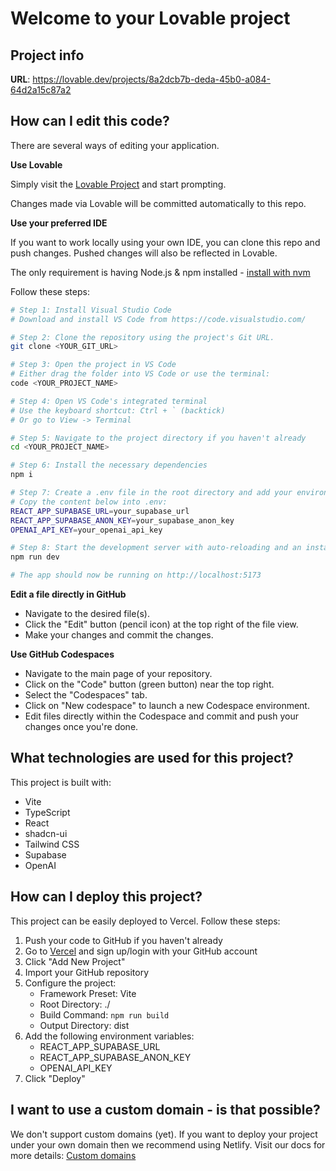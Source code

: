 # Welcome to your Lovable project

## Project info

**URL**: https://lovable.dev/projects/8a2dcb7b-deda-45b0-a084-64d2a15c87a2

## How can I edit this code?

There are several ways of editing your application.

**Use Lovable**

Simply visit the [Lovable Project](https://lovable.dev/projects/8a2dcb7b-deda-45b0-a084-64d2a15c87a2) and start prompting.

Changes made via Lovable will be committed automatically to this repo.

**Use your preferred IDE**

If you want to work locally using your own IDE, you can clone this repo and push changes. Pushed changes will also be reflected in Lovable.

The only requirement is having Node.js & npm installed - [install with nvm](https://github.com/nvm-sh/nvm#installing-and-updating)

Follow these steps:

```sh
# Step 1: Install Visual Studio Code
# Download and install VS Code from https://code.visualstudio.com/

# Step 2: Clone the repository using the project's Git URL.
git clone <YOUR_GIT_URL>

# Step 3: Open the project in VS Code
# Either drag the folder into VS Code or use the terminal:
code <YOUR_PROJECT_NAME>

# Step 4: Open VS Code's integrated terminal
# Use the keyboard shortcut: Ctrl + ` (backtick)
# Or go to View -> Terminal

# Step 5: Navigate to the project directory if you haven't already
cd <YOUR_PROJECT_NAME>

# Step 6: Install the necessary dependencies
npm i

# Step 7: Create a .env file in the root directory and add your environment variables
# Copy the content below into .env:
REACT_APP_SUPABASE_URL=your_supabase_url
REACT_APP_SUPABASE_ANON_KEY=your_supabase_anon_key
OPENAI_API_KEY=your_openai_api_key

# Step 8: Start the development server with auto-reloading and an instant preview
npm run dev

# The app should now be running on http://localhost:5173
```

**Edit a file directly in GitHub**

- Navigate to the desired file(s).
- Click the "Edit" button (pencil icon) at the top right of the file view.
- Make your changes and commit the changes.

**Use GitHub Codespaces**

- Navigate to the main page of your repository.
- Click on the "Code" button (green button) near the top right.
- Select the "Codespaces" tab.
- Click on "New codespace" to launch a new Codespace environment.
- Edit files directly within the Codespace and commit and push your changes once you're done.

## What technologies are used for this project?

This project is built with:

- Vite
- TypeScript
- React
- shadcn-ui
- Tailwind CSS
- Supabase
- OpenAI

## How can I deploy this project?

This project can be easily deployed to Vercel. Follow these steps:

1. Push your code to GitHub if you haven't already
2. Go to [Vercel](https://vercel.com) and sign up/login with your GitHub account
3. Click "Add New Project"
4. Import your GitHub repository
5. Configure the project:
   - Framework Preset: Vite
   - Root Directory: ./
   - Build Command: `npm run build`
   - Output Directory: dist
6. Add the following environment variables:
   - REACT_APP_SUPABASE_URL
   - REACT_APP_SUPABASE_ANON_KEY
   - OPENAI_API_KEY
7. Click "Deploy"

## I want to use a custom domain - is that possible?

We don't support custom domains (yet). If you want to deploy your project under your own domain then we recommend using Netlify. Visit our docs for more details: [Custom domains](https://docs.lovable.dev/tips-tricks/custom-domain/)